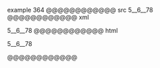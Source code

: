 example 364
@@@@@@@@@@@@ src
5__6__78
@@@@@@@@@@@@ xml
<?xml version="1.0" encoding="UTF-8"?>
<!DOCTYPE document SYSTEM "CommonMark.dtd">
<document xmlns="http://commonmark.org/xml/1.0">
  <paragraph>
    <text>5__6__78</text>
  </paragraph>
</document>
@@@@@@@@@@@@ html
<p>5__6__78</p>
@@@@@@@@@@@@
